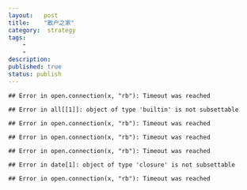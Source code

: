 ```yaml
---
layout:   post
title:    "散户之家"
category:  strategy
tags:     
    -  
    -   
description: 
published: true
status: publish
---
```

 
 

 
<!------------------------------------------------------------------------------------------------------->
<!------------------------------------------------------------------------------------------------------->
 

    ## Error in open.connection(x, "rb"): Timeout was reached
<!------------------------------------------------------------------------------------------------------->
<!------------------------------------------------------------------------------------------------------->
 
 
<!------------------------------------------------------------------------------------------------------->
 

    ## Error in all[[1]]: object of type 'builtin' is not subsettable

    ## Error in open.connection(x, "rb"): Timeout was reached

    ## Error in open.connection(x, "rb"): Timeout was reached

    ## Error in open.connection(x, "rb"): Timeout was reached

    ## Error in date[1]: object of type 'closure' is not subsettable

    ## Error in open.connection(x, "rb"): Timeout was reached












































































































































































































































































































